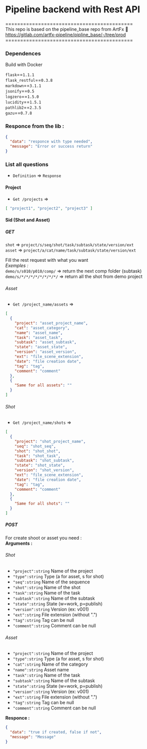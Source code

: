 # Pipeline backend with Rest API

===========================================<br/>
This repo is based on the pipeline_base repo from ArtFx :school:<br/>
https://gitlab.com/artfx-pipeline/pipline_base/-/tree/prod<br/>
===========================================<br/>
### Dependences
Build with Docker<br/>

`flask`==`1.1.1`<br/>
`flask_restful`==`0.3.8`<br/>
`markdown`==`3.1.1`<br/>
`jsonify`==`0.5`<br/>
`logzero`==`1.5.0`<br/>
`lucidity`==`1.5.1`<br/>
`pathlib2`==`2.3.5`<br/>
`gazu`==`0.7.8`<br/>

### Responce from the lib :
```json
{
  "data": "responce with type needed",
  "message": "Error or success return"
}
```
### List all questions
* `Definition` => `Response`

#### Project
* `Get /projects` => 
```json
[ "project1", "project2", "project3" ]
```

#### Sid (Shot and Asset)

##### GET
`shot` => `project/s/seq/shot/task/subtask/state/version/ext`<br/>
`asset` => `project/a/cat/name/task/subtask/state/version/ext`

Fill the rest request with what you want<br/>
*Exemples :* <br/>
`demo/s/s010/p010/comp/` => return the next comp folder (subtask)<br/>
`demo/s/*/*/*/*/*/*/*/*/` => return all the shot from demo project
###### Asset
* `Get /project_name/assets` =>
```json
[ 
  {
    "project": "asset_project_name",
    "cat": "asset_category",
    "name": "asset_name",
    "task": "asset_task",
    "subtask": "asset_subtask",
    "state": "asset_state",
    "version": "asset_version",
    "ext": "file_scene_extension",
    "date": "file creation date",
    "tag": "tag",
    "comment": "comment"
  },
  {
    "Same for all assets": ""
  }
]
```
###### Shot
* `Get /project_name/shots` =>
```json
[ 
  {
    "project": "shot_project_name",
    "seq": "shot_seq",
    "shot": "shot_shot",
    "task": "shot_task",
    "subtask": "shot_subtask",
    "state": "shot_state",
    "version": "shot_version",
    "ext": "file_scene_extension",
    "date": "file creation date",
    "tag": "tag",
    "comment": "comment"
  },
  {
    "Same for all shots": ""
  }
]
```


##### POST

For create shoot or asset you need :<br/>
**Arguments :** <br/>
###### Shot
- `"project":string` Name of the project
- `"type":string` Type (a for asset, s for shot)
- `"seq":string` Name of the sequence
- `"shot":string` Name of the shot
- `"task":string` Name of the task
- `"subtask":string` Name of the subtask
- `"state":string` State (w=work, p=publish)
- `"version":string` Version (ex: v001)
- `"ext":string` File extension (without ".")
- `"tag":string` Tag can be null
- `"comment":string` Comment can be null

###### Asset
- `"project":string` Name of the project
- `"type":string` Type (a for asset, s for shot)
- `"cat":string` Name of the category
- `"name":string` Asset name
- `"task":string` Name of the task
- `"subtask":string` Name of the subtask
- `"state":string` State (w=work, p=publish)
- `"version":string` Version (ex: v001)
- `"ext":string` File extension (without ".")
- `"tag":string` Tag can be null
- `"comment":string` Comment can be null

**Responce :** <br/>
```json
{
  "data": "true if created, false if not",
  "message": "Message"
}
```